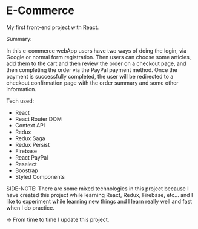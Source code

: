 # E-Commerce
My first front-end project with React.

Summary:

In this e-commerce webApp users have two ways of doing the login, via Google or normal form registration. Then users can choose some articles, add them to the cart and then review the order on a checkout page, and then completing the order via the PayPal payment method. Once the payment is successfully completed, the user will be redirected to a checkout confirmation page with the order summary and some other information.

Tech used:

- React
- React Router DOM
- Context API
- Redux
- Redux Saga
- Redux Persist
- Firebase
- React PayPal
- Reselect
- Boostrap
- Styled Components

SIDE-NOTE: There are some mixed technologies in this project because I have created this project while learning React, Redux, Firebase, etc... and I like to experiment
while learning new things and I learn really well and fast when I do practice.

-> From time to time I update this project.
